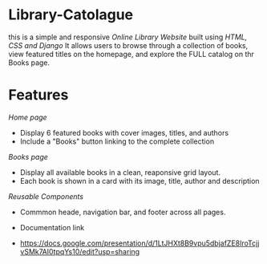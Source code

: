 # Library-Catolague
this is a simple and responsive *Online Library Website* built using *HTML, CSS and Django*
It allows users to browse through a collection of books, view featured titles on the homepage, and explore the FULL catalog on thr Books page.

# Features 
*Home page*
  - Display 6 featured books with cover images, titles, and authors
  - Include a "Books" button linking to the complete collection

*Books page*
- Display all available books in a clean, reaponsive grid layout.
- Each book is shown in a card with its image, title, author and description
  
*Reusable Components*
- Commmon heade, navigation bar, and footer across all pages.

- Documentation link
- https://docs.google.com/presentation/d/1LtJHXt8B9vpu5dbjafZE8IroTcjjvSMk7AI0tpqYs10/edit?usp=sharing
